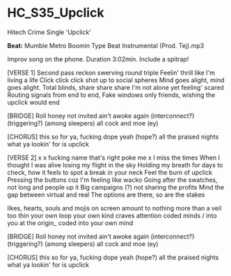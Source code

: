 # HC_S35_Upclick
Hitech Crime Single 'Upclick'

**Beat:** Mumble  Metro Boomin Type Beat Instrumental (Prod. Tej).mp3

Improv song on the phone. Duration 3:02min.
Include a spitrap!

[VERSE 1]
Second pass reckon swerving round triple
Feelin' thrill like I'm living a life
Click click click shot up to social spheres
Mind goes alight, mind goes alight.
Total blinds, share share share
I'm not alone yet feeling' scared
Routing signals from end to end, 
Fake windows only friends, 
wishing the upclick would end

[BRIDGE]
Roll honey
not invited ain't
awoke again (interconnect?)(triggering?) (among sleepers) all
cock and moe (ey)

[CHORUS]
this so for ya, 
fucking dope yeah (hope?)
all the praised nights
what ya lookin' for is
upclick

[VERSE 2]
x
x
fucking name
that's right poke me
x
I miss the times
When I thought I was alive
losing my flight in the sky 
Holding my breath for days to check, 
how it feels to spot a break in your neck
Feel the burn of upclick
Pressing the buttons coz I'm feeling like wacko
Going after the swatches, not long and people up it
Big campaigns (?) not sharing the profits
Mind the gap between virtual and real
The options are there, so are the stakes

likes, hearts, souls and mojis on screen
amount to nothing more than a veil too thin
your own loop your own kind craves
attention coded minds / into you at the origin_
coded into your own mind

[BRIDGE]
Roll honey
not invited ain't
awoke again (interconnect?)(triggering?) (among sleepers) all
cock and moe (ey)

[CHORUS]
this so for ya, 
fucking dope yeah (hope?)
all the praised nights
what ya lookin' for is
upclick
